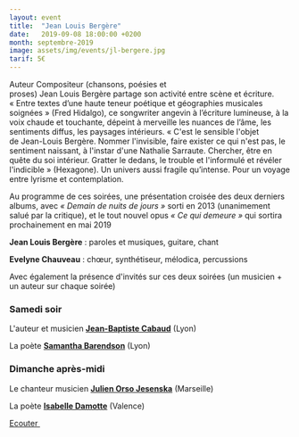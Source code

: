 ```yaml
---
layout: event
title:  "Jean Louis Bergère"
date:   2019-09-08 18:00:00 +0200
month: septembre-2019
image: assets/img/events/jl-bergere.jpg
tarif: 5€
---
```


Auteur Compositeur (chansons, poésies et proses) Jean Louis Bergère partage son activité entre scène et écriture. « Entre textes d’une haute teneur poétique et géographies musicales soignées » (Fred Hidalgo), ce songwriter angevin à l’écriture lumineuse, à la voix chaude et touchante, dépeint à merveille les nuances de l’âme, les sentiments diffus, les paysages intérieurs. « C'est le sensible l'objet de Jean-Louis Bergère. Nommer l'invisible, faire exister ce qui n'est pas, le sentiment naissant, à l'instar d'une Nathalie Sarraute. Chercher, être en quête du soi intérieur. Gratter le dedans, le trouble et l'informulé et révéler l'indicible » (Hexagone). Un univers aussi fragile qu’intense. Pour un voyage entre lyrisme et contemplation. 

Au programme de ces soirées, une présentation croisée des deux derniers albums, avec *« Demain de nuits de jours »* sorti en 2013 (unanimement salué par la critique), et le tout nouvel opus *« Ce qui demeure »* qui sortira prochainement en mai 2019

**Jean Louis Bergère** : paroles et musiques, guitare, chant

**Evelyne Chauveau** : chœur, synthétiseur, mélodica, percussions


Avec également la présence d'invités sur ces deux soirées (un musicien + un auteur sur chaque soirée)

### Samedi soir

L'auteur et musicien [**Jean-Baptiste Cabaud**](http://www.jeanbaptistecabaud.fr/) (Lyon)

La poète [**Samantha Barendson**](http://www.samantha-barendson.com/) (Lyon)



### Dimanche après-midi

Le chanteur musicien [**Julien Orso Jesenska**](https://orsojesenska.bandcamp.com/) (Marseille)

La poète [**Isabelle Damotte**](http://www.m-e-l.fr/isabelle-damotte,ec,923) (Valence)


[Ecouter ](https://jeanlouisbergere.bandcamp.com/music)
